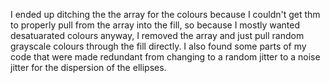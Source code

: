 
I ended up ditching the the array for the colours because I couldn't get thm to properly pull from the array into the fill, so because I mostly wanted desatuarated colours anyway, I removed the array and just pull random grayscale colours through the fill directly. I also found some parts of my code that were made redundant from changing to a random jitter to a noise jitter for the dispersion of the ellipses. 